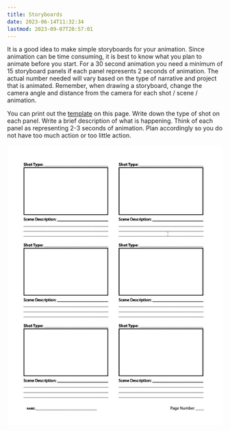 ```yaml
---
title: Storyboards
date: 2023-06-14T11:32:34
lastmod: 2023-09-07T20:57:01
---
```


It is a good idea to make simple storyboards for your animation. Since animation can be time consuming, it is best to know what you plan to animate before you start. For a 30 second animation you need a minimum of 15 storyboard panels if each panel represents 2 seconds of animation. The actual number needed will vary based on the type of narrative and project that is animated. Remember, when drawing a storyboard, change the camera angle and distance from the camera for each shot / scene / animation.

You can print out the [template](attachments/storyboard-template.pdf) on this page. Write down the type of shot on each panel. Write a brief description of what is happening. Think of each panel as representing 2-3 seconds of animation. Plan accordingly so you do not have too much action or too little action.

[![Storyboard Template](attachments/storyboard-template.jpg)](attachments/storyboard-template.pdf)
